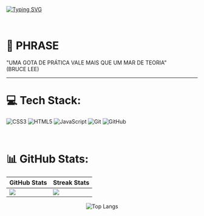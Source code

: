 [![Typing SVG](https://readme-typing-svg.herokuapp.com/?color=FF0000&size=98&center=true&vCenter=true&height=250&width=2100&lines=HELLO,+MY+NAME+is+Danilo;I'm+28+years+old;I+am+from+São+Paulo,+SP;I+study+development+de+systems+;+Be+Welcome!+:%29+follow+me+on+github😉)](https://git.io/typing-svg)


<br>

# 💭 PHRASE 
"UMA GOTA DE PRÁTICA VALE MAIS QUE UM MAR DE TEORIA"
<br>
(BRUCE LEE)

-----

# 💻 Tech Stack:
![CSS3](https://img.shields.io/badge/css3-%231572B6.svg?style=for-the-badge&logo=css3&logoColor=white) ![HTML5](https://img.shields.io/badge/html5-%23E34F26.svg?style=for-the-badge&logo=html5&logoColor=white) ![JavaScript](https://img.shields.io/badge/javascript-%23323330.svg?style=for-the-badge&logo=javascript&logoColor=%23F7DF1E) ![Git](https://img.shields.io/badge/git-%23F05033.svg?style=for-the-badge&logo=git&logoColor=white) ![GitHub](https://img.shields.io/badge/github-%23121011.svg?style=for-the-badge&logo=github&logoColor=white)

<br>

# 📊 GitHub Stats:

| GitHub Stats | Streak Stats |
|--------------|--------------|
| ![](https://github-readme-stats.vercel.app/api?username=danilo-jds&theme=shadow_red&hide_border=false&include_all_commits=false&count_private=false+) | ![](https://nirzak-streak-stats.vercel.app/?user=danilo-jds&theme=shadow_red&hide_border=false) |

<div align="center">
  <img src="https://github-readme-stats.vercel.app/api/top-langs/?username=danilo-jds&theme=shadow_red&hide_border=false&include_all_commits=false&count_private=false&layout=compact" alt="Top Langs" />
</div>

<br>


